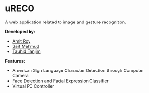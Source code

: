 # uRECO
A web application related to image and gesture recognition.

**Developed by:**
- [Amit Roy](https://github.com/AmitRoy7)
- [Saif Mahmud](https://github.com/Saif-M-Dhrubo)
- [Tauhid Tanjim](https://github.com/Tanjim13)

**Features:**
- American Sign Language Character Detection through Computer Camera
- Face Detection and Facial Expression Classifier
- Virtual PC Controller
